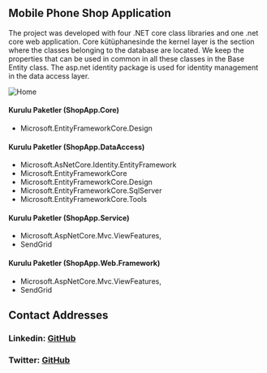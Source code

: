 ## Mobile Phone Shop Application

The project was developed with four .NET core class libraries and one .net core web application. Core kütüphanesinde the kernel layer is the section where the classes belonging to the database are located. We keep the properties that can be used in common in all these classes in the Base Entity class. The asp.net identity package is used for identity management in the data access layer.

![Home](https://user-images.githubusercontent.com/54249736/92264867-93a2d680-eee7-11ea-9d56-4feddd46e2a0.png)

#### Kurulu Paketler (ShopApp.Core)
 * Microsoft.EntityFrameworkCore.Design
 
#### Kurulu Paketler (ShopApp.DataAccess)
 * Microsoft.AsNetCore.Identity.EntityFramework
 * Microsoft.EntityFrameworkCore
 * Microsoft.EntityFrameworkCore.Design
 * Microsoft.EntityFrameworkCore.SqlServer
 * Microsoft.EntityFrameworkCore.Tools

#### Kurulu Paketler (ShopApp.Service)
 * Microsoft.AspNetCore.Mvc.ViewFeatures,
 * SendGrid
 
#### Kurulu Paketler (ShopApp.Web.Framework)
 * Microsoft.AspNetCore.Mvc.ViewFeatures,
 * SendGrid

## Contact Addresses
### Linkedin: [GitHub](https://www.linkedin.com/in/cihatsolak/)
### Twitter: [GitHub](https://twitter.com/cihattsolak)
